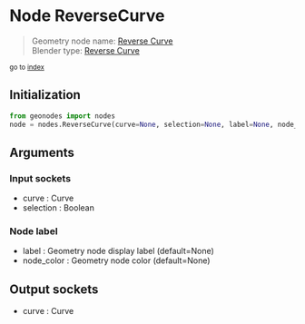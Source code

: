 
# Node ReverseCurve

> Geometry node name: [Reverse Curve](https://docs.blender.org/manual/en/latest/modeling/geometry_nodes/curve/reverse_curve.html)<br>
  Blender type: [Reverse Curve](https://docs.blender.org/api/current/bpy.types.GeometryNodeReverseCurve.html)
  
<sub>go to [index](/docs/index.md)</sub>

## Initialization

```python
from geonodes import nodes
node = nodes.ReverseCurve(curve=None, selection=None, label=None, node_color=None)
```



## Arguments


### Input sockets

- curve : Curve
- selection : Boolean

### Node label

- label : Geometry node display label (default=None)
- node_color : Geometry node color (default=None)

## Output sockets

- curve : Curve
